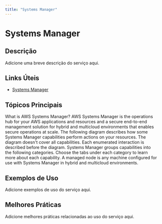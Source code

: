 ```yaml
---
title: "Systems Manager"
---
```


# Systems Manager

## Descrição

Adicione uma breve descrição do serviço aqui.

## Links Úteis

- [Systems Manager](https://docs.aws.amazon.com/systems-manager/latest/userguide/what-is-systems-manager.html)

## Tópicos Principais

What is AWS Systems Manager?
AWS Systems Manager is the operations hub for your AWS applications and resources and a secure
        end-to-end management solution for hybrid and multicloud environments that enables secure operations
        at scale. 
The following diagram describes how some Systems Manager capabilities perform actions on your
            resources. The diagram doesn't cover all capabilities. Each enumerated interaction is
            described before the diagram.
Systems Manager groups capabilities into the following categories. Choose the tabs under each
            category to learn more about each capability.
A managed node is any machine configured for use with Systems Manager
                in hybrid and multicloud environments.

## Exemplos de Uso

Adicione exemplos de uso do serviço aqui.

## Melhores Práticas

Adicione melhores práticas relacionadas ao uso do serviço aqui.
